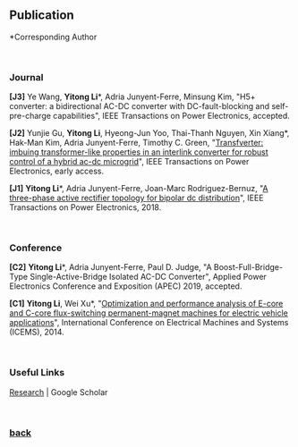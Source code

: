 <br />

## Publication

*Corresponding Author

<br />

### Journal

**\[J3]** Ye Wang, **Yitong Li***, Adria Junyent-Ferre, Minsung Kim, "H5+ converter: a bidirectional AC-DC converter with DC-fault-blocking and self-pre-charge capabilities", IEEE Transactions on Power Electronics, accepted.

**\[J2]** Yunjie Gu, **Yitong Li**, Hyeong-Jun Yoo, Thai-Thanh Nguyen, Xin Xiang*, Hak-Man Kim, Adria Junyent-Ferre, Timothy C. Green, "[Transfverter: imbuing transformer-like properties in an interlink converter for robust control of a hybrid ac-dc microgrid](https://ieeexplore.ieee.org/document/8636230)", IEEE Transactions on Power Electronics, early access.  

**\[J1]** **Yitong Li***, Adria Junyent-Ferre, Joan-Marc Rodriguez-Bernuz, "[A three-phase active rectifier topology for bipolar dc distribution](https://ieeexplore.ieee.org/document/7921443/)", IEEE Transactions on Power Electronics, 2018.  

<br />

### Conference

**\[C2]** **Yitong Li***, Adria Junyent-Ferre, Paul D. Judge, "A Boost-Full-Bridge-Type Single-Active-Bridge Isolated AC-DC Converter", Applied Power Electronics Conference and Exposition (APEC) 2019, accepted.

**\[C1]** **Yitong Li**, Wei Xu*, "[Optimization and performance analysis of E-core and C-core flux-switching permanent-magnet machines for electric vehicle applications](https://ieeexplore.ieee.org/document/7013436/)", International Conference on Electrical Machines and Systems (ICEMS), 2014.

<br />

### Useful Links

[Research](https://yt-li.github.io/research) | Google Scholar

<br />

### [back](https://yt-li.github.io/)
